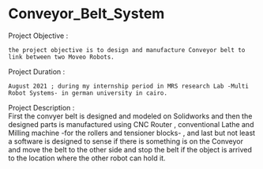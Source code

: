 # Conveyor_Belt_System


Project Objective :  
   
    the project objective is to design and manufacture Conveyor belt to link between two Moveo Robots.
    
Project Duration :
    
    August 2021 ; during my internship period in MRS research Lab -Multi Robot Systems- in german university in cairo.
    
Project Description :   
    First the convyer belt is designed and modeled on Solidworks and then the designed parts is manufactured using CNC Router , conventional Lathe and Milling machine -for the rollers and tensioner blocks- , and last but not least a software is designed to sense if there is something is on the Conveyor and move the belt to the other side and stop the belt if the object is arrived to the location where the other robot can hold it.
